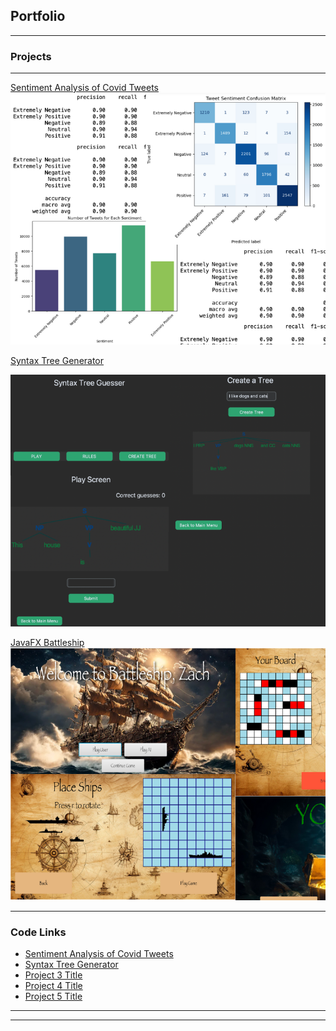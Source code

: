 ## Portfolio

---

### Projects
---
[Sentiment Analysis of Covid Tweets](Sentiment_analysis_covid-2/Sentiment_analysis_covid.md)
<img src="images/Sentiment_analysis_covid.png"/>

[Syntax Tree Generator](/Syntax_tree_generator.md)

<img src="images/Syntax_tree_gen-2.png"/>


[JavaFX Battleship](http://example.com/)
<img src="images/BattleshipProj.png"/>

---

### Code Links

- [Sentiment Analysis of Covid Tweets](Sentiment_analysis_covid-2/Sentiment_analysis_covid.md)
- [Syntax Tree Generator](/Syntax_tree_generator.md)
- [Project 3 Title](http://example.com/)
- [Project 4 Title](http://example.com/)
- [Project 5 Title](http://example.com/)

---




---
